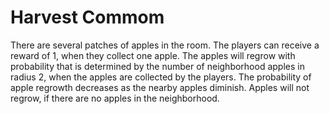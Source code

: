 # Harvest Commom

There are several patches of apples in the room. The players can receive a reward of 1, when they collect one apple. The apples will regrow with probability that is determined by the number of neighborhood apples in radius 2, when the apples are collected by the players. The probability of apple regrowth decreases as the nearby apples diminish. Apples will not regrow, if there are no apples in the neighborhood.



